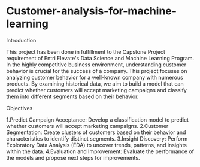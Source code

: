 # Customer-analysis-for-machine-learning

Introduction

This project has been done in fulfillment to the Capstone Project requirement of Entri Elevate's Data Science and Machine Learning Program.
In the highly competitive business environment, understanding customer behavior is crucial for the success of a company. This project focuses on analyzing customer behavior for a well-known company with numerous products. By examining historical data, we aim to build a model that can predict whether customers will accept marketing campaigns and classify them into different segments based on their behavior.

Objectives

1.Predict Campaign Acceptance: Develop a classification model to predict whether customers will accept marketing campaigns.
2.Customer Segmentation: Create clusters of customers based on their behavior and characteristics to identify distinct segments.
3.Insight Discovery: Perform Exploratory Data Analysis (EDA) to uncover trends, patterns, and insights within the data.
4.Evaluation and Improvement: Evaluate the performance of the models and propose next steps for improvements.

